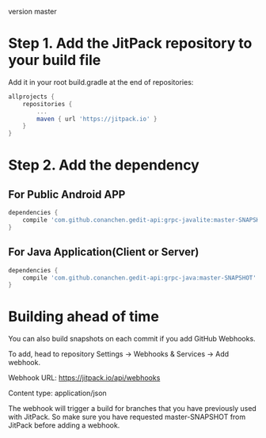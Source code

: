 
version master

# Step 1. Add the JitPack repository to your build file
Add it in your root build.gradle at the end of repositories:
```gradle
allprojects {
    repositories {
        ...
        maven { url 'https://jitpack.io' }
    }
}
```
	
# Step 2. Add the dependency
## For Public Android APP

```gradle
dependencies {
    compile 'com.github.conanchen.gedit-api:grpc-javalite:master-SNAPSHOT'
}
```
		
## For Java Application(Client or Server)
    
```gradle
dependencies {
    compile 'com.github.conanchen.gedit-api:grpc-java:master-SNAPSHOT'
}
```
	
# Building ahead of time
You can also build snapshots on each commit if you add GitHub Webhooks.

To add, head to repository Settings -> Webhooks & Services -> Add webhook.

Webhook URL: https://jitpack.io/api/webhooks

Content type: application/json

The webhook will trigger a build for branches that you have previously used with JitPack. So make sure you have requested master-SNAPSHOT from JitPack before adding a webhook.

					